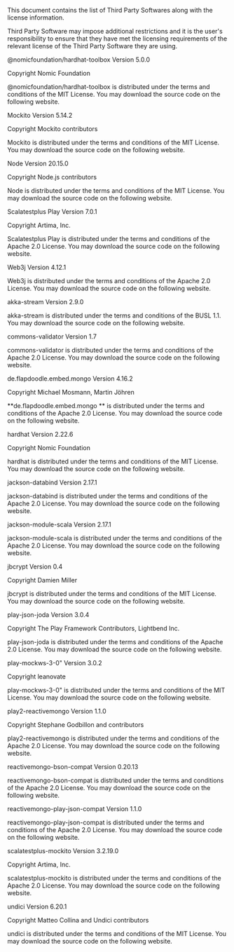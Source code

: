 This document contains the list of Third Party Softwares along with the license information.

Third Party Software may impose additional restrictions and it is the user's responsibility to ensure that they have met the licensing requirements of the relevant license of the Third Party Software they are using.

@nomicfoundation/hardhat-toolbox
Version 5.0.0

Copyright Nomic Foundation

@nomicfoundation/hardhat-toolbox is distributed under the terms and conditions of the MIT License. You may download the source code on the following website.

Mockito
Version 5.14.2

Copyright Mockito contributors

Mockito is distributed under the terms and conditions of the MIT License. You may download the source code on the following website.

Node
Version 20.15.0

Copyright Node.js contributors

Node is distributed under the terms and conditions of the MIT License. You may download the source code on the following website.

Scalatestplus Play
Version 7.0.1

Copyright Artima, Inc.

Scalatestplus Play is distributed under the terms and conditions of the Apache 2.0 License. You may download the source code on the following website.

Web3j
Version 4.12.1

Web3j is distributed under the terms and conditions of the Apache 2.0 License. You may download the source code on the following website.

akka-stream
Version 2.9.0

akka-stream is distributed under the terms and conditions of the BUSL 1.1. You may download the source code on the following website.

commons-validator
Version 1.7

commons-validator is distributed under the terms and conditions of the Apache 2.0 License. You may download the source code on the following website.

de.flapdoodle.embed.mongo
Version 4.16.2

Copyright Michael Mosmann, Martin Jöhren

**de.flapdoodle.embed.mongo ** is distributed under the terms and conditions of the Apache 2.0 License. You may download the source code on the following website.

hardhat
Version 2.22.6

Copyright Nomic Foundation

hardhat is distributed under the terms and conditions of the MIT License. You may download the source code on the following website.

jackson-databind
Version 2.17.1

jackson-databind is distributed under the terms and conditions of the Apache 2.0 License. You may download the source code on the following website.

jackson-module-scala
Version 2.17.1

jackson-module-scala is distributed under the terms and conditions of the Apache 2.0 License. You may download the source code on the following website.

jbcrypt
Version 0.4

Copyright Damien Miller

jbcrypt is distributed under the terms and conditions of the MIT License. You may download the source code on the following website.

play-json-joda
Version 3.0.4

Copyright The Play Framework Contributors, Lightbend Inc.

play-json-joda is distributed under the terms and conditions of the Apache 2.0 License. You may download the source code on the following website.

play-mockws-3-0"
Version 3.0.2

Copyright leanovate

play-mockws-3-0" is distributed under the terms and conditions of the MIT License. You may download the source code on the following website.

play2-reactivemongo
Version 1.1.0

Copyright Stephane Godbillon and contributors

play2-reactivemongo is distributed under the terms and conditions of the Apache 2.0 License. You may download the source code on the following website.

reactivemongo-bson-compat
Version 0.20.13

reactivemongo-bson-compat is distributed under the terms and conditions of the Apache 2.0 License. You may download the source code on the following website.

reactivemongo-play-json-compat
Version 1.1.0

reactivemongo-play-json-compat is distributed under the terms and conditions of the Apache 2.0 License. You may download the source code on the following website.

scalatestplus-mockito
Version 3.2.19.0

Copyright Artima, Inc.

scalatestplus-mockito is distributed under the terms and conditions of the Apache 2.0 License. You may download the source code on the following website.

undici
Version 6.20.1

Copyright Matteo Collina and Undici contributors

undici is distributed under the terms and conditions of the MIT License. You may download the source code on the following website.
